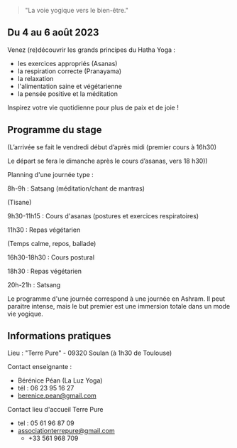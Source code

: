 <style>
    button {
        background-color: #4CAF50; /* Green */
        border: none;
        color: white;
        padding: 15px 32px;
        text-align: center;
        text-decoration: none;
        display: inline-block;
        font-size: 16px;
        margin: 0 50%;
        width: 10em;
        cursor: pointer;
    }
</style>

> "La voie yogique vers le bien-être."

## Du 4 au 6 août 2023

Venez (re)découvrir les grands principes du Hatha Yoga :
- les exercices appropriés (Asanas)
- la respiration correcte (Pranayama)
- la relaxation
- l'alimentation saine et végétarienne
- la pensée positive et la méditation

Inspirez votre vie quotidienne pour plus de paix et de joie !

## Programme du stage

(L’arrivée se fait le vendredi début d’après midi (premier cours à 16h30)

Le départ se fera le dimanche après le cours d’asanas, vers 18 h30)) 

Planning d'une journée type :

8h-9h : Satsang (méditation/chant de mantras)

(Tisane)

9h30-11h15 : Cours d'asanas (postures et exercices respiratoires)

11h30 : Repas végétarien

(Temps calme, repos, ballade)

16h30-18h30 : Cours postural

18h30 : Repas végétarien

20h-21h : Satsang

Le programme d'une journée correspond à une journée en Ashram. Il peut paraitre intense, mais le but premier est une immersion totale dans un mode vie yogique. 

## Informations pratiques

Lieu : "Terre Pure" - 09320 Soulan (à 1h30 de Toulouse)

Contact enseignante :
- Bérénice Péan (La Luz Yoga)
- tél : 06 23 95 16 27
- berenice.pean@gmail.com 

Contact lieu d'accueil Terre Pure
- tel : 05 61 96 87 09
- associationterrepure@gmail.com
  - +33 561 968 709
